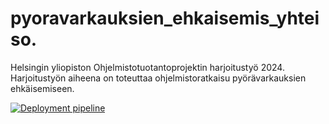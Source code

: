 # pyoravarkauksien_ehkaisemis_yhteiso.
Helsingin yliopiston Ohjelmistotuotantoprojektin harjoitustyö 2024. Harjoitustyön aiheena on toteuttaa ohjelmistoratkaisu pyörävarkauksien ehkäisemiseen.

[![Deployment pipeline](https://github.com/Bicyclesafe/bikesafe/actions/workflows/pipeline.yml/badge.svg)](https://github.com/Bicyclesafe/bikesafe/actions/workflows/pipeline.yml)
